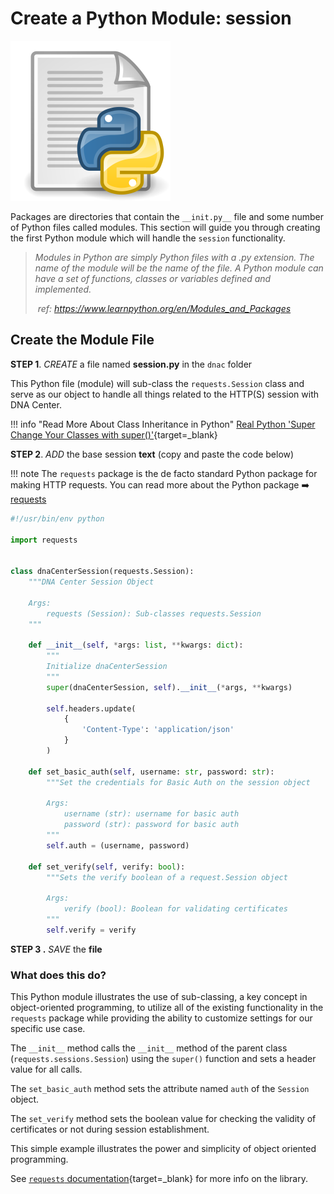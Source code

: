 # Create a Python Module: session

<img src="../_images/python_module_icon.png" alt="Python Module" style="zoom:25%;" />

Packages are directories that contain the `__init.py__` file and some number of Python files called modules.   This section will guide you through creating the first Python module which will handle the `session` functionality.

> *Modules in Python are simply Python files with a .py extension. The name of the module will be the name of the file. A Python module can have a set of functions, classes or variables defined and implemented.*
>
> ​	*ref: https://www.learnpython.org/en/Modules_and_Packages*

## Create the Module File

**STEP 1**. *CREATE* a file named **session.py** in the `dnac` folder

This Python file (module) will sub-class the `requests.Session` class and serve as our object to handle all things related to the HTTP(S) session with DNA Center.

!!! info "Read More About Class Inheritance in Python"
    [Real Python 'Super Change Your Classes with super()'](https://realpython.com/python-super/){target=_blank}

**STEP 2**. *ADD* the base session **text** (copy and paste the code below)

!!! note
    The `requests` package is the de facto standard Python package for making HTTP requests.  You can read more about the Python package :arrow_right: [requests](https://docs.python-requests.org/en/master/)

```python
#!/usr/bin/env python

import requests


class dnaCenterSession(requests.Session):
    """DNA Center Session Object

    Args:
        requests (Session): Sub-classes requests.Session
    """

    def __init__(self, *args: list, **kwargs: dict):
        """
        Initialize dnaCenterSession
        """
        super(dnaCenterSession, self).__init__(*args, **kwargs)

        self.headers.update(
            {
                'Content-Type': 'application/json'
            }
        )

    def set_basic_auth(self, username: str, password: str):
        """Set the credentials for Basic Auth on the session object

        Args:
            username (str): username for basic auth
            password (str): password for basic auth
        """
        self.auth = (username, password)

    def set_verify(self, verify: bool):
        """Sets the verify boolean of a request.Session object

        Args:
            verify (bool): Boolean for validating certificates
        """
        self.verify = verify

```

**STEP 3 .** *SAVE* the **file**

### What does this do?

This Python module illustrates the use of sub-classing, a key concept in object-oriented programming, to utilize all of the existing functionality in the `requests` package while providing the ability to customize settings for our specific use case.

The `__init__` method calls the `__init__` method of the parent class (`requests.sessions.Session`) using the `super()`  function and sets a header value for all calls.

The `set_basic_auth` method sets the attribute named `auth` of the `Session` object.

The `set_verify` method sets the boolean value for checking the validity of certificates or not during session establishment.

This simple example illustrates the power and simplicity of object oriented programming.

See [`requests` documentation](https://docs.python-requests.org/en/master/){target=_blank} for more info on the library.

